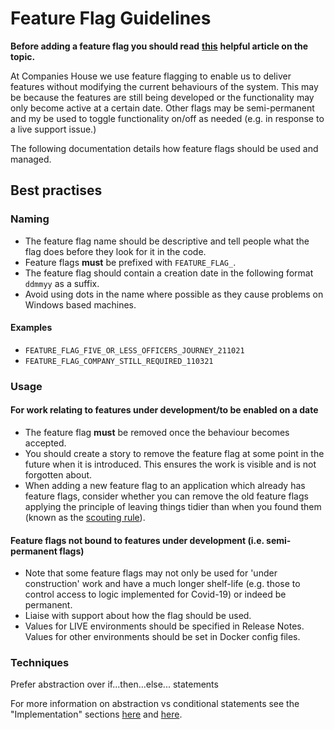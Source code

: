 # Feature Flag Guidelines

**Before adding a feature flag you should read**
**[this](https://martinfowler.com/articles/feature-toggles.html)**
**helpful article on the topic.**

At Companies House we use feature flagging to enable us to deliver features
without modifying the current behaviours of the system. This may be because
the features are still being developed or the functionality
may only become active at a certain date. Other flags may be
semi-permanent and my be used to toggle functionality on/off as needed (e.g. in
response to a live support issue.)

The following documentation details how feature flags should be used and
managed.

## Best practises

### Naming

* The feature flag name should be descriptive and tell people what the flag
  does before they look for it in the code.
* Feature flags **must** be prefixed with `FEATURE_FLAG_`.
* The feature flag should contain a creation date in the following format
  `ddmmyy` as a suffix.
* Avoid using dots in the name where possible as they cause problems on
  Windows based machines.

#### Examples

* `FEATURE_FLAG_FIVE_OR_LESS_OFFICERS_JOURNEY_211021`
* `FEATURE_FLAG_COMPANY_STILL_REQUIRED_110321`

### Usage

#### For work relating to features under development/to be enabled on a date

* The feature flag **must** be removed once the behaviour becomes accepted.
* You should create a story to remove the feature flag at some point in the
  future when it is introduced. This ensures the work is visible and is
  not forgotten about.
* When adding a new feature flag to an application which already has
  feature flags, consider whether you can remove the old feature flags
  applying the principle of leaving things tidier than when you found them
  (known as the
  [scouting rule](https://auth0.com/blog/a-scout-approach-to-software-development/)).

#### Feature flags not bound to features under development (i.e. semi-permanent flags)

* Note that some feature flags may not only be used for 'under construction'
  work and have a much longer shelf-life (e.g. those to control access to logic
  implemented for Covid-19) or indeed be permanent.
* Liaise with support about how the flag should be used.
* Values for LIVE environments should be specified in Release Notes. Values for
  other environments should be set in Docker config files.

### Techniques

Prefer abstraction over if...then...else... statements

For more information on abstraction vs conditional statements see the
"Implementation" sections
[here](https://trunkbaseddevelopment.com/feature-flags/#implementation) and
[here](https://martinfowler.com/articles/feature-toggles.html#ImplementationTechniques).
